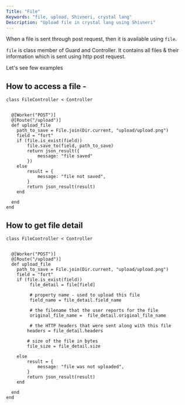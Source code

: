 ```yaml
---
Title: "File"
Keywords: "file, upload, Shivneri, crystal lang"
Description: "Upload file in crystal lang using Shivneri"
---
```


When a file is sent through post request, then it is available using `file`.

`file` is class member of Guard and Controller. It contains all files & their information which is sent using http post request.

Let's see few examples 

## How to access a file - 

```
class FileController < Controller


  @[Worker("POST")]
  @[Route("/upload")]
  def upload_file
    path_to_save = File.join(Dir.current, "upload/upload.png")
    field = "fort"
    if (file.is_exist(field))
        file.save_to(field, path_to_save)
        return json_result({
            message: "file saved"
        })
    else
        result = {
            message: "file not saved",
        }
    	return json_result(result)
    end
    
  end
end
```

## How to get file detail 

```
class FileController < Controller


  @[Worker("POST")]
  @[Route("/upload")]
  def upload_file
    path_to_save = File.join(Dir.current, "upload/upload.png")
    field = "fort"
    if (file.is_exist(field))
         file_detail = file[field]

         # property name - used to upload this file
         field_name = file_detail.field_name

         # the filename that the user reports for the file
         original_file_name =  file_detail.original_file_name

         # the HTTP headers that were sent along with this file
        headers = file_detail.headers

        # size of the file in bytes
        file_size = file_detail.size

    else
        result = {
            message: "file was not uploaded",
        }
    	return json_result(result)
    end
    
  end
end
```
